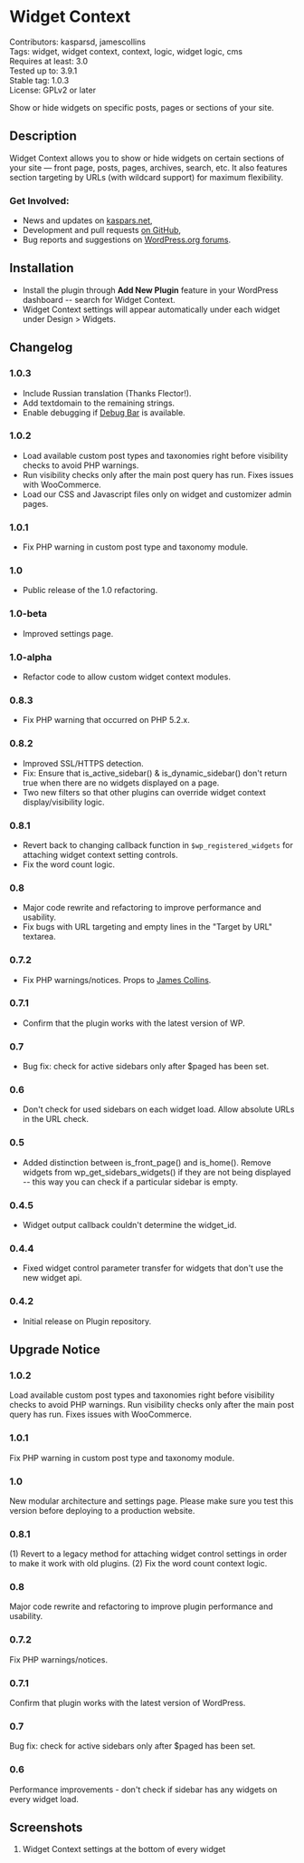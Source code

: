 # Widget Context

Contributors: kasparsd, jamescollins    
Tags: widget, widget context, context, logic, widget logic, cms   
Requires at least: 3.0   
Tested up to: 3.9.1   
Stable tag: 1.0.3  
License: GPLv2 or later   

Show or hide widgets on specific posts, pages or sections of your site.


## Description

Widget Context allows you to show or hide widgets on certain sections of your site — front page, posts, pages, archives, search, etc. It also features section targeting by URLs (with wildcard support) for maximum flexibility.


### Get Involved:

* News and updates on [kaspars.net](http://kaspars.net/blog),
* Development and pull requests [on GitHub](https://github.com/kasparsd/widget-context-wporg),
* Bug reports and suggestions on [WordPress.org forums](http://wordpress.org/support/plugin/widget-context).


## Installation

* Install the plugin through **Add New Plugin** feature in your WordPress dashboard -- search for Widget Context.
* Widget Context settings will appear automatically under each widget under Design > Widgets.


## Changelog

### 1.0.3
* Include Russian translation (Thanks Flector!).
* Add textdomain to the remaining strings.
* Enable debugging if [Debug Bar](https://wordpress.org/plugins/debug-bar/) is available.

### 1.0.2
* Load available custom post types and taxonomies right before visibility checks to avoid PHP warnings.
* Run visibility checks only after the main post query has run. Fixes issues with WooCommerce.
* Load our CSS and Javascript files only on widget and customizer admin pages.

### 1.0.1
* Fix PHP warning in custom post type and taxonomy module.

### 1.0
* Public release of the 1.0 refactoring.

### 1.0-beta
* Improved settings page.

### 1.0-alpha
* Refactor code to allow custom widget context modules.

### 0.8.3

* Fix PHP warning that occurred on PHP 5.2.x.

### 0.8.2

* Improved SSL/HTTPS detection.
* Fix: Ensure that is_active_sidebar() & is_dynamic_sidebar() don't return true when there are no widgets displayed on a page.
* Two new filters so that other plugins can override widget context display/visibility logic.

### 0.8.1

* Revert back to changing callback function in `$wp_registered_widgets` for attaching widget context setting controls.
* Fix the word count logic.

### 0.8

* Major code rewrite and refactoring to improve performance and usability.
* Fix bugs with URL targeting and empty lines in the "Target by URL" textarea.

### 0.7.2

* Fix PHP warnings/notices. Props to [James Collins](http://om4.com.au/).

### 0.7.1

* Confirm that the plugin works with the latest version of WP.

### 0.7

* Bug fix: check for active sidebars only after $paged has been set.

### 0.6

* Don't check for used sidebars on each widget load. Allow absolute URLs in the URL check.

### 0.5

* Added distinction between is_front_page() and is_home(). Remove widgets from wp_get_sidebars_widgets() if they are not being displayed -- this way you can check if a particular sidebar is empty.

### 0.4.5

* Widget output callback couldn't determine the widget_id.

### 0.4.4

* Fixed widget control parameter transfer for widgets that don't use the new widget api.

### 0.4.2

* Initial release on Plugin repository.


## Upgrade Notice

### 1.0.2
Load available custom post types and taxonomies right before visibility checks to avoid PHP warnings. Run visibility checks only after the main post query has run. Fixes issues with WooCommerce.

### 1.0.1

Fix PHP warning in custom post type and taxonomy module.

### 1.0

New modular architecture and settings page. Please make sure you test this version before deploying to a production website.

### 0.8.1

(1) Revert to a legacy method for attaching widget control settings in order to make it work with old plugins. (2) Fix the word count context logic.

### 0.8

Major code rewrite and refactoring to improve plugin performance and usability.

### 0.7.2

Fix PHP warnings/notices.

### 0.7.1

Confirm that plugin works with the latest version of WordPress.

### 0.7

Bug fix: check for active sidebars only after $paged has been set.

### 0.6

Performance improvements - don't check if sidebar has any widgets on every widget load.


## Screenshots

1. Widget Context settings at the bottom of every widget

